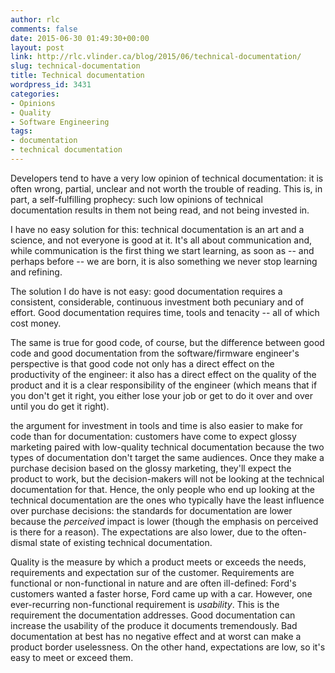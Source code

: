 ```yaml
---
author: rlc
comments: false
date: 2015-06-30 01:49:30+00:00
layout: post
link: http://rlc.vlinder.ca/blog/2015/06/technical-documentation/
slug: technical-documentation
title: Technical documentation
wordpress_id: 3431
categories:
- Opinions
- Quality
- Software Engineering
tags:
- documentation
- technical documentation
---
```


Developers tend to have a very low opinion of technical documentation: it is often wrong, partial, unclear and not worth the trouble of reading. This is, in part, a self-fulfilling prophecy: such low opinions of technical documentation results in them not being read, and not being invested in.
<!-- more -->
I have no easy solution for this: technical documentation is an art and a science, and not everyone is good at it. It's all about communication and, while communication is the first thing we start learning, as soon as -- and perhaps before -- we are born, it is also something we never stop learning and refining.

The solution I do have is not easy: good documentation requires a consistent, considerable, continuous investment both pecuniary and of effort. Good documentation requires time, tools and tenacity -- all of which cost money.

The same is true for good code, of course, but the difference between good code and good documentation from the software/firmware engineer's perspective is that good code not only has a direct effect on the productivity of the engineer: it also has a direct effect on the quality of the product and it is a clear responsibility of the engineer (which means that if you don't get it right, you either lose your job or get to do it over and over until you do get it right).

the argument for investment in tools and time is also easier to make for code than for documentation: customers have come to expect glossy marketing paired with low-quality technical documentation because the two types of documentation don't target the same audiences. Once they make a purchase decision based on the glossy marketing, they'll expect the product to work, but the decision-makers will not be looking at the technical documentation for that. Hence, the only people who end up looking at the technical documentation are the ones who typically have the least influence over purchase decisions: the standards for documentation are lower because the _perceived_ impact is lower (though the emphasis on perceived is there for a reason). The expectations are also lower, due to the often-dismal state of existing technical documentation.

Quality is the measure by which a product meets or exceeds the needs, requirements and expectation sur of the customer. Requirements are functional or non-functional in nature and are often ill-defined: Ford's customers wanted a faster horse, Ford came up with a car. However, one ever-recurring non-functional requirement is _usability_. This is the requirement the documentation addresses. Good documentation can increase the usability of the produce it documents tremendously. Bad documentation at best has no negative effect and at worst can make a product border uselessness. On the other hand, expectations are low, so it's easy to meet or exceed them.
